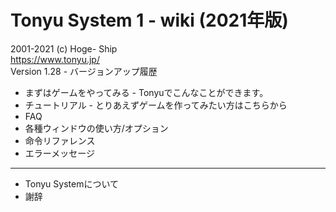 # Tonyu System 1 - wiki (2021年版)

2001-2021 (c) Hoge- Ship  
https://www.tonyu.jp/  
Version 1.28 - バージョンアップ履歴  

- まずはゲームをやってみる - Tonyuでこんなことができます。
- チュートリアル - とりあえずゲームを作ってみたい方はこちらから
- FAQ
- 各種ウィンドウの使い方/オプション
- 命令リファレンス
- エラーメッセージ
***
- Tonyu Systemについて
- 謝辞
